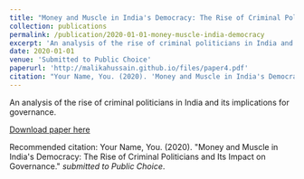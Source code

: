 ```yaml
---
title: "Money and Muscle in India's Democracy: The Rise of Criminal Politicians and Its Impact on Governance"
collection: publications
permalink: /publication/2020-01-01-money-muscle-india-democracy
excerpt: 'An analysis of the rise of criminal politicians in India and its implications for governance.'
date: 2020-01-01
venue: 'Submitted to Public Choice'
paperurl: 'http://malikahussain.github.io/files/paper4.pdf'
citation: "Your Name, You. (2020). 'Money and Muscle in India's Democracy: The Rise of Criminal Politicians and Its Impact on Governance.' <i>submitted to Public Choice</i>."
---
```

An analysis of the rise of criminal politicians in India and its implications for governance.

[Download paper here](http://malikahussain.github.io/files/paper4.pdf)

Recommended citation: Your Name, You. (2020). "Money and Muscle in India's Democracy: The Rise of Criminal Politicians and Its Impact on Governance." <i>submitted to Public Choice</i>.

